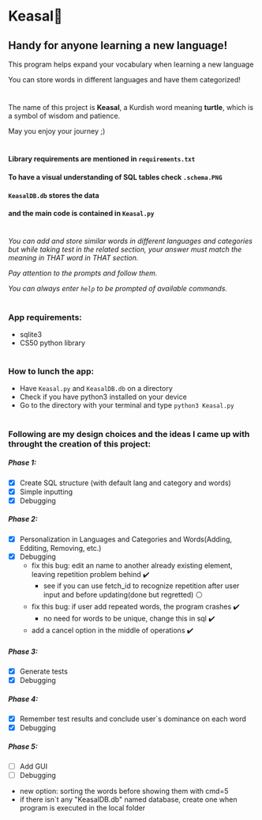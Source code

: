 # Keasal:turtle:
## Handy for anyone learning a new language!
This program helps expand your vocabulary when learning a new language

You can store words in different languages and have them categorized!
#
The name of this project is **Keasal**, a Kurdish word meaning **turtle**,
which is a symbol of wisdom and patience.

May you enjoy your journey ;)
#
#### Library requirements are mentioned in `requirements.txt`
#### To have a visual understanding of SQL tables check `.schema.PNG`
#### `KeasalDB.db` stores the data
#### and  the main code is contained in `Keasal.py`
#
*You can add and store similar words in different languages and categories but while taking test in the related section, your answer must match the meaning in THAT word in THAT section.*

*Pay attention to the prompts and follow them.*

*You can always enter `help` to be prompted of available commands.*
#
### App requirements:
- sqlite3
- CS50 python library
#
### How to lunch the app:
- Have `Keasal.py` and `KeasalDB.db` on a directory
- Check if you have python3 installed on your device
- Go to the directory with your terminal and type `python3 Keasal.py`
#
### Following are my design choices and the ideas I came up with throught the creation of this project:

##### Phase 1:
- [x] Create SQL structure (with default lang and category and words)
- [x] Simple inputting
- [x] Debugging

##### Phase 2:
- [x] Personalization in Languages and Categories and Words(Adding, Edditing, Removing, etc.)
- [x] Debugging
    * fix this bug: edit an name to another already existing element, leaving repetition problem behind :heavy_check_mark:
        * see if you can use fetch_id to recognize repetition after user input and before updating(done but regretted) :white_circle:
    * fix this bug: if user add repeated words, the program crashes :heavy_check_mark:
        * no need for words to be unique, change this in sql :heavy_check_mark:
    * add a cancel option in the middle of operations :heavy_check_mark:

##### Phase 3:
- [x] Generate tests
- [x] Debugging

##### Phase 4:
- [x] Remember test results and conclude user`s dominance on each word
- [x] Debugging

##### Phase 5:
- [ ] Add GUI
- [ ] Debugging

* new option: sorting the words before showing them with cmd=5
* if there isn`t any "KeasalDB.db" named database, create one when program is executed in the local folder
